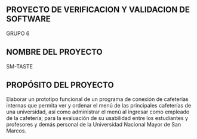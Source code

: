 ## PROYECTO DE VERIFICACION Y VALIDACION DE SOFTWARE
GRUPO 6

## NOMBRE DEL PROYECTO
SM-TASTE

## PROPÓSITO DEL PROYECTO
Elaborar un prototipo funcional de un programa de conexión de cafeterías internas 
que permita ver y ordenar el menú de las principales cafeterías de una universidad, 
así como administrar el menú al ingresar como empleado de la cafetería; para la evaluación 
de su usabilidad entre los estudiantes y profesores y demás personal de la Universidad 
Nacional Mayor de San Marcos. 

